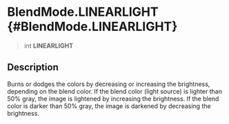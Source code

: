 BlendMode.LINEARLIGHT {#BlendMode.LINEARLIGHT}
=====================

> int **LINEARLIGHT**

Description
-----------

Burns or dodges the colors by decreasing or increasing the brightness,
depending on the blend color. If the blend color (light source) is
lighter than 50% gray, the image is lightened by increasing the
brightness. If the blend color is darker than 50% gray, the image is
darkened by decreasing the brightness.
